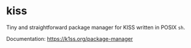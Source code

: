 # kiss

Tiny and straightforward package manager for KISS written in POSIX `sh`.

Documentation: https://k1ss.org/package-manager
